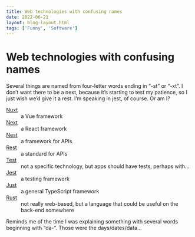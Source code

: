 ```yaml
---
title: Web technologies with confusing names
date: 2022-06-21
layout: blog-layout.html
tags: ['Funny', 'Software']
---
```


# Web technologies with confusing names

Several things are named from four-letter words ending in “-st” or “-xt”. I don’t want there to be a next, because it’s starting to test my patience, so I just wish we’d give it a rest. I’m speaking in jest, of course. Or am I?

<dl>
<dt><a href="https://nuxtjs.org/">Nuxt</a></dt>
<dd>a Vue framework</dd>
<dt><a href="https://nextjs.org/">Next</a></dt>
<dd>a React framework</dd>
<dt><a href="https://nestjs.com/">Nest</a></dt>
<dd>a framework for APIs</dd>
<dt><a href="https://en.wikipedia.org/wiki/Representational_state_transfer">Rest</a></dt>
<dd>a standard for APIs</dd>
<dt><a href="https://en.wikipedia.org/wiki/Software_testing">Test</a></dt>
<dd>not a specific technology, but apps should have tests, perhaps with…</dd>
<dt><a href="https://jestjs.io/">Jest</a></dt>
<dd>a testing framework</dd>
<dt><a href="https://github.com/sonnyt/just">Just</a></dt>
<dd>a general TypeScript framework</dd>
<dt><a href="https://www.rust-lang.org/">Rust</a></dt>
<dd>not really web-based, but a language that could be useful on the back-end somewhere</dd>
</dl>

Reminds me of the time I was explaining something with several words beginning with “da-”. Those were the days/<wbr>dates/<wbr>data…
